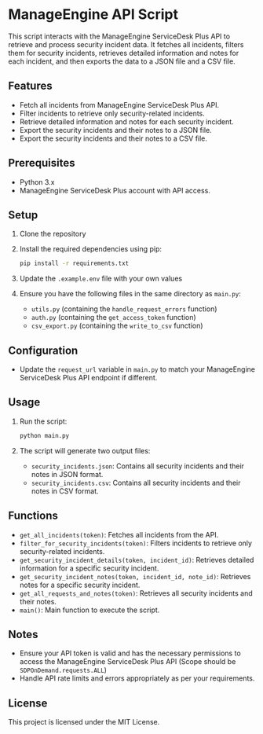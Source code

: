 # ManageEngine API Script

This script interacts with the ManageEngine ServiceDesk Plus API to retrieve and process security incident data. It fetches all incidents, filters them for security incidents, retrieves detailed information and notes for each incident, and then exports the data to a JSON file and a CSV file.

## Features

- Fetch all incidents from ManageEngine ServiceDesk Plus API.
- Filter incidents to retrieve only security-related incidents.
- Retrieve detailed information and notes for each security incident.
- Export the security incidents and their notes to a JSON file.
- Export the security incidents and their notes to a CSV file.

## Prerequisites

- Python 3.x
- ManageEngine ServiceDesk Plus account with API access.

## Setup

1. Clone the repository

2. Install the required dependencies using pip:

   ```sh
   pip install -r requirements.txt
   ```

3. Update the `.example.env` file with your own values

4. Ensure you have the following files in the same directory as `main.py`:
   - `utils.py` (containing the `handle_request_errors` function)
   - `auth.py` (containing the `get_access_token` function)
   - `csv_export.py` (containing the `write_to_csv` function)

## Configuration

- Update the `request_url` variable in `main.py` to match your ManageEngine ServiceDesk Plus API endpoint if different.

## Usage

1. Run the script:

   ```sh
   python main.py
   ```

2. The script will generate two output files:
   - `security_incidents.json`: Contains all security incidents and their notes in JSON format.
   - `security_incidents.csv`: Contains all security incidents and their notes in CSV format.

## Functions

- `get_all_incidents(token)`: Fetches all incidents from the API.
- `filter_for_security_incidents(token)`: Filters incidents to retrieve only security-related incidents.
- `get_security_incident_details(token, incident_id)`: Retrieves detailed information for a specific security incident.
- `get_security_incident_notes(token, incident_id, note_id)`: Retrieves notes for a specific security incident.
- `get_all_requests_and_notes(token)`: Retrieves all security incidents and their notes.
- `main()`: Main function to execute the script.

## Notes

- Ensure your API token is valid and has the necessary permissions to access the ManageEngine ServiceDesk Plus API (Scope should be `SDPOnDemand.requests.ALL`)
- Handle API rate limits and errors appropriately as per your requirements.

## License

This project is licensed under the MIT License.
